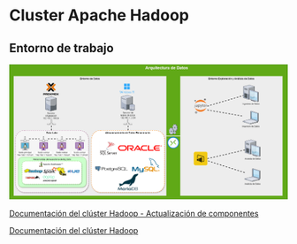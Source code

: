 # Cluster Apache Hadoop

## Entorno de trabajo

![Entorno de trabajo](images/entorno_trabajo.png)

[Documentación del clúster Hadoop - Actualización de componentes](docs/clusterhadoop_v2.pdf)

[Documentación del clúster Hadoop](docs/clusterhadoop_v1.pdf)

